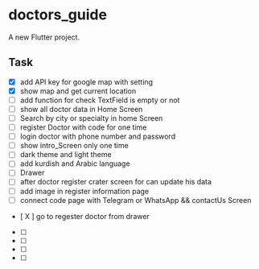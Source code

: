 # doctors_guide

A new Flutter project.

## Task

- [X] add API key for google map with setting
- [X] show map and get current location 
- [ ] add function for check TextField is empty or not
- [ ] show all doctor data in Home Screen 
- [ ] Search by city or specialty in home Screen
- [ ] register Doctor with code for one time
- [ ] login doctor with phone number and password
- [ ] show intro_Screen only one time
- [ ] dark theme and light theme
- [ ] add kurdish and Arabic language
- [ ] Drawer
- [ ] after doctor register crater screen for can update his data
- [ ] add image in register information page
- [ ] connect code page with Telegram or WhatsApp  && contactUs Screen 
- [ X ] go to regester doctor from drawer 
- [ ]
- [ ]
- [ ]
- [ ]



